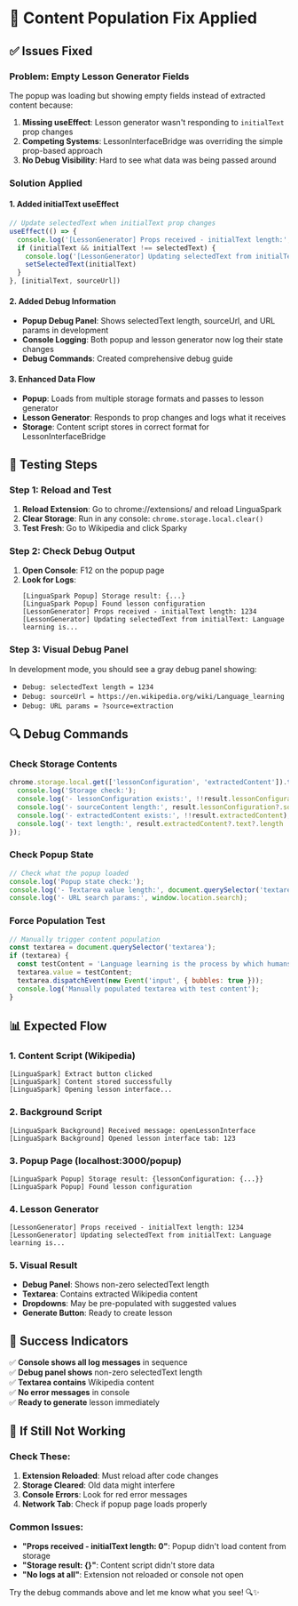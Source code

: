 # 🔧 Content Population Fix Applied

## ✅ Issues Fixed

### Problem: Empty Lesson Generator Fields
The popup was loading but showing empty fields instead of extracted content because:
1. **Missing useEffect**: Lesson generator wasn't responding to `initialText` prop changes
2. **Competing Systems**: LessonInterfaceBridge was overriding the simple prop-based approach
3. **No Debug Visibility**: Hard to see what data was being passed around

### Solution Applied

#### 1. Added initialText useEffect
```typescript
// Update selectedText when initialText prop changes
useEffect(() => {
  console.log('[LessonGenerator] Props received - initialText length:', initialText.length, 'sourceUrl:', sourceUrl)
  if (initialText && initialText !== selectedText) {
    console.log('[LessonGenerator] Updating selectedText from initialText:', initialText.substring(0, 100) + '...')
    setSelectedText(initialText)
  }
}, [initialText, sourceUrl])
```

#### 2. Added Debug Information
- **Popup Debug Panel**: Shows selectedText length, sourceUrl, and URL params in development
- **Console Logging**: Both popup and lesson generator now log their state changes
- **Debug Commands**: Created comprehensive debug guide

#### 3. Enhanced Data Flow
- **Popup**: Loads from multiple storage formats and passes to lesson generator
- **Lesson Generator**: Responds to prop changes and logs what it receives
- **Storage**: Content script stores in correct format for LessonInterfaceBridge

## 🚀 Testing Steps

### Step 1: Reload and Test
1. **Reload Extension**: Go to chrome://extensions/ and reload LinguaSpark
2. **Clear Storage**: Run in any console: `chrome.storage.local.clear()`
3. **Test Fresh**: Go to Wikipedia and click Sparky

### Step 2: Check Debug Output
1. **Open Console**: F12 on the popup page
2. **Look for Logs**:
   ```
   [LinguaSpark Popup] Storage result: {...}
   [LinguaSpark Popup] Found lesson configuration
   [LessonGenerator] Props received - initialText length: 1234
   [LessonGenerator] Updating selectedText from initialText: Language learning is...
   ```

### Step 3: Visual Debug Panel
In development mode, you should see a gray debug panel showing:
- `Debug: selectedText length = 1234`
- `Debug: sourceUrl = https://en.wikipedia.org/wiki/Language_learning`
- `Debug: URL params = ?source=extraction`

## 🔍 Debug Commands

### Check Storage Contents
```javascript
chrome.storage.local.get(['lessonConfiguration', 'extractedContent']).then(result => {
  console.log('Storage check:');
  console.log('- lessonConfiguration exists:', !!result.lessonConfiguration);
  console.log('- sourceContent length:', result.lessonConfiguration?.sourceContent?.length || 0);
  console.log('- extractedContent exists:', !!result.extractedContent);
  console.log('- text length:', result.extractedContent?.text?.length || 0);
});
```

### Check Popup State
```javascript
// Check what the popup loaded
console.log('Popup state check:');
console.log('- Textarea value length:', document.querySelector('textarea')?.value?.length || 0);
console.log('- URL search params:', window.location.search);
```

### Force Population Test
```javascript
// Manually trigger content population
const textarea = document.querySelector('textarea');
if (textarea) {
  const testContent = 'Language learning is the process by which humans acquire the capacity to perceive and comprehend language, as well as to produce and use words and sentences to communicate.';
  textarea.value = testContent;
  textarea.dispatchEvent(new Event('input', { bubbles: true }));
  console.log('Manually populated textarea with test content');
}
```

## 📊 Expected Flow

### 1. Content Script (Wikipedia)
```
[LinguaSpark] Extract button clicked
[LinguaSpark] Content stored successfully
[LinguaSpark] Opening lesson interface...
```

### 2. Background Script
```
[LinguaSpark Background] Received message: openLessonInterface
[LinguaSpark Background] Opened lesson interface tab: 123
```

### 3. Popup Page (localhost:3000/popup)
```
[LinguaSpark Popup] Storage result: {lessonConfiguration: {...}}
[LinguaSpark Popup] Found lesson configuration
```

### 4. Lesson Generator
```
[LessonGenerator] Props received - initialText length: 1234
[LessonGenerator] Updating selectedText from initialText: Language learning is...
```

### 5. Visual Result
- **Debug Panel**: Shows non-zero selectedText length
- **Textarea**: Contains extracted Wikipedia content
- **Dropdowns**: May be pre-populated with suggested values
- **Generate Button**: Ready to create lesson

## 🎯 Success Indicators

✅ **Console shows all log messages** in sequence  
✅ **Debug panel shows** non-zero selectedText length  
✅ **Textarea contains** Wikipedia content  
✅ **No error messages** in console  
✅ **Ready to generate** lesson immediately  

## 🚨 If Still Not Working

### Check These:
1. **Extension Reloaded**: Must reload after code changes
2. **Storage Cleared**: Old data might interfere
3. **Console Errors**: Look for red error messages
4. **Network Tab**: Check if popup page loads properly

### Common Issues:
- **"Props received - initialText length: 0"**: Popup didn't load content from storage
- **"Storage result: {}"**: Content script didn't store data
- **"No logs at all"**: Extension not reloaded or console not open

Try the debug commands above and let me know what you see! 🔍✨